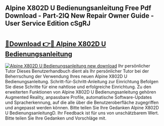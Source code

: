 ## Alpine X802D U Bedienungsanleitung Free Pdf Download - Part-2lQ New Repair Owner Guide - User Service Edition cSgRJ

# <h2><a href="http://df5g90h.blite.top/?on=Alpine+X802D+U+Bedienungsanleitung">🔗Download 👉🔴 Alpine X802D U Bedienungsanleitung</a></h2>

[![Alpine X802D U Bedienungsanleitung new download](https://i.imgur.com/lujVjoI.png)](http://df5g90h.blite.top/?on=Alpine+X802D+U+Bedienungsanleitung)
Ihr persönlicher Tutor Dieses Benutzerhandbuch dient als Ihr persönlicher Tutor bei der Beherrschung der Verwendung Ihres neuen Alpine X802D U Bedienungsanleitung. Schritt-für-Schritt-Anleitung zur Einrichtung Befolgen Sie diese Schritte für eine nahtlose und erfolgreiche Einrichtung. Zu den erweiterten Funktionen von Alpine X802D U Bedienungsanleitung gehören Augmented Reality, anpassbare Profile, automatische Software-Updates und Spracherkennung, auf die alle über die Benutzeroberfläche zugegriffen und angepasst werden können. Bitte teilen Sie Ihre Gedanken Alpine X802D U BedienungsanleitungD. Ihr Feedback ist für uns von unschätzbarem Wert. Bitte teilen Sie Ihre Gedanken und Vorschläge mit.
